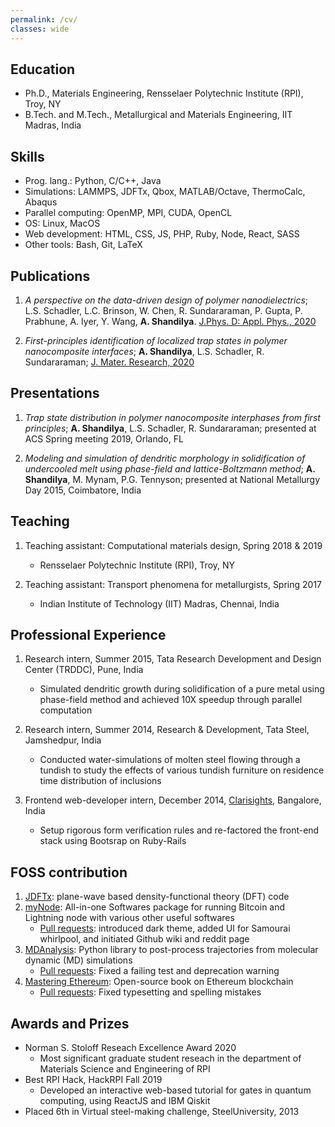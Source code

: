 ```yaml
---
permalink: /cv/
classes: wide
---
```


## Education
- Ph.D., Materials Engineering, Rensselaer Polytechnic Institute (RPI), Troy, NY
- B.Tech. and M.Tech., Metallurgical and Materials Engineering, IIT Madras, India

## Skills

- Prog. lang.: Python, C/C++, Java
- Simulations: LAMMPS, JDFTx, Qbox, MATLAB/Octave, ThermoCalc, Abaqus
- Parallel computing: OpenMP, MPI, CUDA, OpenCL
- OS: Linux, MacOS
- Web development: HTML, CSS, JS, PHP, Ruby, Node, React, SASS
- Other tools: Bash, Git, LaTeX

## Publications

1. <i>A perspective on the data-driven design of polymer nanodielectrics</i>; L.S. Schadler, L.C. Brinson, W. Chen, R. Sundararaman, P. Gupta, P. Prabhune, A. Iyer, Y. Wang, <b>A. Shandilya</b>. [J.Phys. D: Appl. Phys., 2020](https://doi.org/10.1088/1361-6463/ab8b01)

2. <i>First-principles identification of localized trap states in polymer nanocomposite interfaces</i>; <b>A. Shandilya</b>, L.S. Schadler, R. Sundararaman; [J. Mater. Research, 2020](https://doi.org/10.1557/jmr.2020.18)

## Presentations

1. <i>Trap state distribution in polymer nanocomposite interphases from first principles</i>; <b>A. Shandilya</b>, L.S. Schadler, R. Sundararaman; presented at ACS Spring meeting 2019, Orlando, FL

2. <i>Modeling and simulation of dendritic morphology in solidification of undercooled melt using phase-field and lattice-Boltzmann method</i>; <b>A. Shandilya</b>, M. Mynam, P.G. Tennyson; presented at National Metallurgy Day 2015, Coimbatore, India

## Teaching
1. Teaching assistant: Computational materials design, Spring 2018 & 2019
	- Rensselaer Polytechnic Institute (RPI), Troy, NY

2. Teaching assistant: Transport phenomena for metallurgists, Spring 2017
	- Indian Institute of Technology (IIT) Madras, Chennai, India

## Professional Experience

1. Research intern, Summer 2015, Tata Research Development and Design Center (TRDDC), Pune, India
	- Simulated dendritic growth during solidification of a pure metal using phase-field method and achieved 10X speedup through parallel computation

2. Research intern, Summer 2014, Research & Development, Tata Steel, Jamshedpur, India
	- Conducted water-simulations of molten steel flowing through a tundish to study the effects of various tundish furniture on residence time distribution of inclusions

3. Frontend web-developer intern, December 2014, [Clarisights](https://clarisights.com/), Bangalore, India
	- Setup rigorous form verification rules and re-factored the front-end stack using Bootsrap on Ruby-Rails


## FOSS contribution
1. [JDFTx](https://github.com/shankar1729/jdftx/): plane-wave based density-functional theory (DFT) code
2. [myNode](https://github.com/mynodebtc/mynode/): All-in-one Softwares package for running Bitcoin and Lightning node with various other useful softwares
	- [Pull requests](https://github.com/mynodebtc/mynode/pulls?q=is%3Apr+is%3Aclosed+author%3AabhiShandy): introduced dark theme, added UI for Samourai whirlpool, and initiated Github wiki and reddit page
3. [MDAnalysis](https://github.com/MDAnalysis/mdanalysis): Python library to post-process trajectories from molecular dynamic (MD) simulations
	- [Pull requests](https://github.com/MDAnalysis/mdanalysis/pulls?q=is%3Apr+author%3AabhiShandy+is%3Aclosed): Fixed a failing test and deprecation warning
4. [Mastering Ethereum](https://github.com/ethereumbook/ethereumbook): Open-source book on Ethereum blockchain
	- [Pull requests](https://github.com/ethereumbook/ethereumbook/pulls?q=is%3Apr+is%3Aclosed+author%3AabhiShandy): Fixed typesetting and spelling mistakes

## Awards and Prizes
-  Norman S. Stoloff Reseach Excellence Award 2020
	- Most significant graduate student reseach in the department of Materials Science and Engineering of RPI
- Best RPI Hack, HackRPI Fall 2019
	- Developed an interactive web-based tutorial for gates in quantum computing, using ReactJS and IBM Qiskit
- Placed 6th in Virtual steel-making challenge, SteelUniversity, 2013
<!-- - Represented IIT Madras at the national robotics competition, 2014 -->
